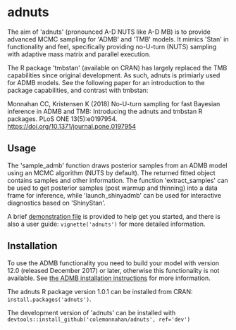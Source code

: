 # adnuts
The aim of 'adnuts' (pronounced A-D NUTS like A-D MB) is to provide
advanced MCMC sampling for 'ADMB' and 'TMB' models. It mimics 'Stan' in
functionality and feel, specifically providing no-U-turn (NUTS) sampling
with adaptive mass matrix and parallel execution.

The R package 'tmbstan' (available on CRAN) has largely replaced the TMB
capabilities since original development. As such, adnuts is primiarly used
for ADMB models. See the following paper for an introduction to the package
capabilities, and contrast with tmbstan:

Monnahan CC, Kristensen K (2018) No-U-turn sampling for fast Bayesian
inference in ADMB and TMB: Introducing the adnuts and tmbstan R
packages. PLoS ONE 13(5):e0197954. https://doi.org/10.1371/journal.pone.0197954

## Usage
The 'sample_admb' function draws posterior samples from an ADMB model using
an MCMC algorithm (NUTS by default). The returned fitted object contains
samples and other information. The function 'extract_samples' can be used
to get posterior samples (post warmup and thinning) into a data frame for
inference, while 'launch_shinyadmb' can be used for interactive diagnostics
based on 'ShinyStan'.

A brief [demonstration file](https://github.com/colemonnahan/adnuts/blob/master/inst/demo.R) is
provided to help get you started, and there is also a user guide:
`vignette('adnuts')` for more detailed information.

## Installation

To use the ADMB functionality you need to build your model with version
12.0 (released December 2017) or later, otherwise this functionality is not
available. See [the ADMB installation
instructions](http://www.admb-project.org/docs/install/) for more
information.

The adnuts R package version 1.0.1 can be installed from CRAN:
`install.packages('adnuts')`.

The development version of 'adnuts' can be installed with
`devtools::install_github('colemonnahan/adnuts', ref='dev')`
